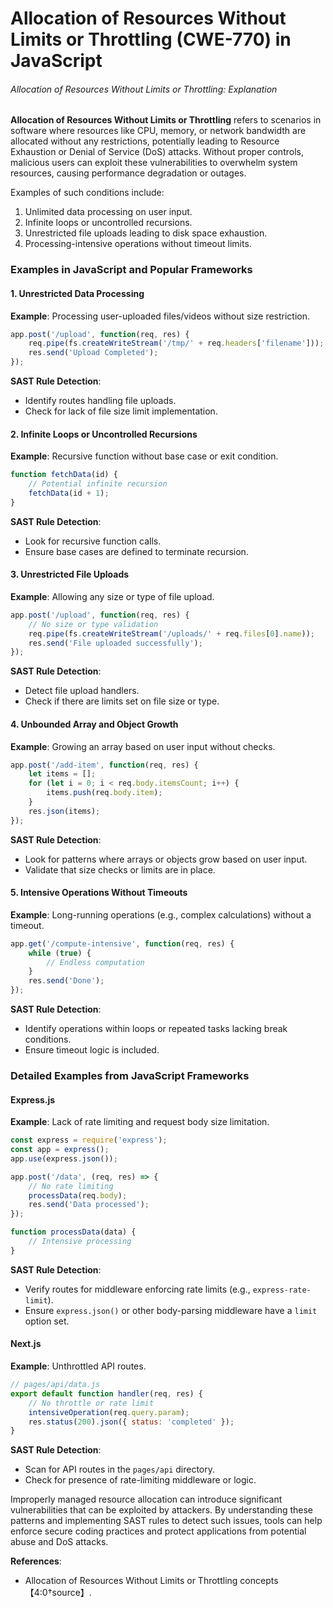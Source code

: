 # Allocation of Resources Without Limits or Throttling (CWE-770) in JavaScript

###### Allocation of Resources Without Limits or Throttling: Explanation

**Allocation of Resources Without Limits or Throttling** refers to scenarios in software where resources like CPU, memory, or network bandwidth are allocated without any restrictions, potentially leading to Resource Exhaustion or Denial of Service (DoS) attacks. Without proper controls, malicious users can exploit these vulnerabilities to overwhelm system resources, causing performance degradation or outages.

Examples of such conditions include:
1. Unlimited data processing on user input.
2. Infinite loops or uncontrolled recursions.
3. Unrestricted file uploads leading to disk space exhaustion.
4. Processing-intensive operations without timeout limits.

### Examples in JavaScript and Popular Frameworks

#### 1. Unrestricted Data Processing
**Example**: Processing user-uploaded files/videos without size restriction.

```javascript
app.post('/upload', function(req, res) {
    req.pipe(fs.createWriteStream('/tmp/' + req.headers['filename']));
    res.send('Upload Completed');
});
```

**SAST Rule Detection**:
- Identify routes handling file uploads.
- Check for lack of file size limit implementation.

#### 2. Infinite Loops or Uncontrolled Recursions
**Example**: Recursive function without base case or exit condition.

```javascript
function fetchData(id) {
    // Potential infinite recursion
    fetchData(id + 1);
}
```

**SAST Rule Detection**:
- Look for recursive function calls.
- Ensure base cases are defined to terminate recursion.

#### 3. Unrestricted File Uploads
**Example**: Allowing any size or type of file upload.

```javascript
app.post('/upload', function(req, res) {
    // No size or type validation
    req.pipe(fs.createWriteStream('/uploads/' + req.files[0].name));
    res.send('File uploaded successfully');
});
```

**SAST Rule Detection**:
- Detect file upload handlers.
- Check if there are limits set on file size or type.

#### 4. Unbounded Array and Object Growth
**Example**: Growing an array based on user input without checks.

```javascript
app.post('/add-item', function(req, res) {
    let items = [];
    for (let i = 0; i < req.body.itemsCount; i++) {
        items.push(req.body.item);
    }
    res.json(items);
});
```

**SAST Rule Detection**:
- Look for patterns where arrays or objects grow based on user input.
- Validate that size checks or limits are in place.

#### 5. Intensive Operations Without Timeouts
**Example**: Long-running operations (e.g., complex calculations) without a timeout.

```javascript
app.get('/compute-intensive', function(req, res) {
    while (true) {
        // Endless computation
    }
    res.send('Done');
});
```

**SAST Rule Detection**:
- Identify operations within loops or repeated tasks lacking break conditions.
- Ensure timeout logic is included.

### Detailed Examples from JavaScript Frameworks

#### Express.js
**Example**: Lack of rate limiting and request body size limitation.

```javascript
const express = require('express');
const app = express();
app.use(express.json());

app.post('/data', (req, res) => {
    // No rate limiting
    processData(req.body);
    res.send('Data processed');
});

function processData(data) {
    // Intensive processing
}
```

**SAST Rule Detection**:
- Verify routes for middleware enforcing rate limits (e.g., `express-rate-limit`).
- Ensure `express.json()` or other body-parsing middleware have a `limit` option set.

#### Next.js
**Example**: Unthrottled API routes.

```javascript
// pages/api/data.js
export default function handler(req, res) {
    // No throttle or rate limit
    intensiveOperation(req.query.param);
    res.status(200).json({ status: 'completed' });
}
```

**SAST Rule Detection**:
- Scan for API routes in the `pages/api` directory.
- Check for presence of rate-limiting middleware or logic.

Improperly managed resource allocation can introduce significant vulnerabilities that can be exploited by attackers. By understanding these patterns and implementing SAST rules to detect such issues, tools can help enforce secure coding practices and protect applications from potential abuse and DoS attacks.

**References**:
- Allocation of Resources Without Limits or Throttling concepts【4:0†source】.
